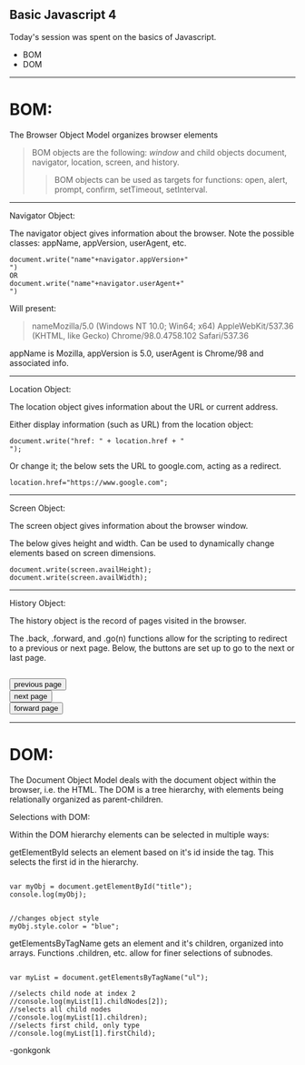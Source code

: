 ## Basic Javascript 4

Today's session was spent on the basics of Javascript.

* BOM
* DOM

---

# BOM:

The Browser Object Model organizes browser elements

> BOM objects are the following: *window* and child objects document, navigator, location, screen, and history.
>> BOM objects can be used as targets for functions: open, alert, prompt, confirm, setTimeout, setInterval.

---

Navigator Object:

The navigator object gives information about the browser. Note the possible classes: appName, appVersion, userAgent, etc.

<pre><code class="language-javascript">document.write("name"+navigator.appVersion+"<br>")
OR
document.write("name"+navigator.userAgent+"<br>")
</code></pre>

Will present:
>nameMozilla/5.0 (Windows NT 10.0; Win64; x64) AppleWebKit/537.36 (KHTML, like Gecko) Chrome/98.0.4758.102 Safari/537.36

appName is Mozilla, appVersion is 5.0, userAgent is Chrome/98 and associated info.

---

Location Object:

The location object gives information about the URL or current address.

Either display information (such as URL) from the location object:
<pre><code class="language-javascript">document.write("href: " + location.href + "<br>");
</code></pre>

Or change it; the below sets the URL to google.com, acting as a redirect.
<pre><code class="language-javascript">location.href="https://www.google.com";
</code></pre>

---

Screen Object:

The screen object gives information about the browser window.

The below gives height and width. Can be used to dynamically change elements based on screen dimensions.
<pre><code class="language-javascript">document.write(screen.availHeight);
document.write(screen.availWidth);
</code></pre>

---

History Object:

The history object is the record of pages visited in the browser.

The .back, .forward, and .go(n) functions allow for the scripting to redirect to a previous or next page. Below, the buttons are set up to go to the next or last page.
<pre><code class="language-xml">
<input type="button" value="previous page" onclick="history.back();" />
<input type="button" value="next page" onclick="history.go(1);" />
<input type="button" value="forward page" onclick="history.forward();" />
</code></pre>

---

# DOM:

The Document Object Model deals with the document object within the browser, i.e. the HTML. The DOM is a tree hierarchy, with elements being relationally organized as parent-children.

Selections with DOM:

Within the DOM hierarchy elements can be selected in multiple ways:

getElementById selects an element based on it's id inside the tag. This selects the first id in the hierarchy.
<pre><code class="language-javascript">
var myObj = document.getElementById("title");
console.log(myObj);


//changes object style
myObj.style.color = "blue";
</code></pre>

getElementsByTagName gets an element and it's children, organized into arrays. Functions .children, etc. allow for finer selections of subnodes.
<pre><code class="language-javascript">
var myList = document.getElementsByTagName("ul");

//selects child node at index 2
//console.log(myList[1].childNodes[2]);
//selects all child nodes
//console.log(myList[1].children);
//selects first child, only type
//console.log(myList[1].firstChild);
</code></pre>


-gonkgonk
